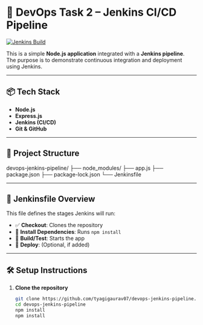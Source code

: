 # 🚀 DevOps Task 2 – Jenkins CI/CD Pipeline

[![Jenkins Build](https://img.shields.io/badge/Jenkins-Build-blue)](https://www.jenkins.io/)

This is a simple **Node.js application** integrated with a **Jenkins pipeline**.  
The purpose is to demonstrate continuous integration and deployment using Jenkins.

---

## 📦 Tech Stack

- **Node.js**
- **Express.js**
- **Jenkins (CI/CD)**
- **Git & GitHub**

---

## 📁 Project Structure

devops-jenkins-pipeline/
├── node_modules/
├── app.js
├── package.json
├── package-lock.json
└── Jenkinsfile

---

## 📄 Jenkinsfile Overview

This file defines the stages Jenkins will run:

- ✅ **Checkout**: Clones the repository
- 🧰 **Install Dependencies**: Runs `npm install`
- 🧪 **Build/Test**: Starts the app
- 🚀 **Deploy**: (Optional, if added)

---

## 🛠️ Setup Instructions

1. **Clone the repository**  
   ```bash
   git clone https://github.com/tyagigaurav07/devops-jenkins-pipeline.git
   cd devops-jenkins-pipeline
   npm install
   npm install
